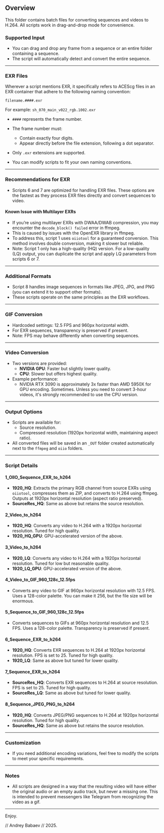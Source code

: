## Overview
This folder contains batch files for converting sequences and videos to H.264. All scripts work in drag-and-drop mode for convenience.

### Supported Input
- You can drag and drop any frame from a sequence or an entire folder containing a sequence.
- The script will automatically detect and convert the entire sequence.

---

### EXR Files
Wherever a script mentions EXR, it specifically refers to ACEScg files in an EXR container that adhere to the following naming convention:

`filename.####.exr`

For example:
`sh_070_main_v022_rgb.1002.exr`

- `####` represents the frame number.
- The frame number must:
  - Contain exactly four digits.
  - Appear directly before the file extension, following a dot separator.
- Only `.exr` extensions are supported.

- You can modify scripts to fit your own naming conventions.

---

### Recommendations for EXR
- Scripts 6 and 7 are optimized for handling EXR files. These options are the fastest as they process EXR files directly and convert sequences to video.

#### Known Issue with Multilayer EXRs
- If you’re using multilayer EXRs with DWAA/DWAB compression, you may encounter the `decode_block() failed` error in ffmpeg.
- This is caused by issues with the OpenEXR library in ffmpeg.
- To address this, script 1 uses `oiiotool` for a guaranteed conversion. This method involves double conversion, making it slower but reliable.
- Note: Script 1 only has a high-quality (HQ) version. For a low-quality (LQ) output, you can duplicate the script and apply LQ parameters from scripts 6 or 7.

---

### Additional Formats
- Script 8 handles image sequences in formats like JPEG, JPG, and PNG (you can extend it to support other formats).
- These scripts operate on the same principles as the EXR workflows.

---

### GIF Conversion
- Hardcoded settings: 12.5 FPS and 960px horizontal width.
- For EXR sequences, transparency is preserved if present.
- Note: FPS may behave differently when converting sequences.

---

### Video Conversion
- Two versions are provided:
  - **NVIDIA GPU**: Faster but slightly lower quality.
  - **CPU**: Slower but offers highest quality.
- Example performance:
  - NVIDIA RTX 3090 is approximately 3x faster than AMD 5950X for GPU encoding. Sometimes. Unless you need to convert 3-hour videos, it's strongly recommended to use the CPU version.

---

### Output Options
- Scripts are available for:
  - Source resolution.
  - Compressed resolution (1920px horizontal width, maintaining aspect ratio).
- All converted files will be saved in an `_OUT` folder created automatically next to the `ffmpeg` and `oiio` folders.

---

### Script Details
#### 1_OIIO_Sequence_EXR_to_h264
- **1920_HQ**: Extracts the primary RGB channel from source EXRs using `oiiotool`, compresses them as ZIP, and converts to H.264 using ffmpeg. Outputs at 1920px horizontal resolution (aspect ratio preserved).
- **SourceRes_HQ**: Same as above but retains the source resolution.

#### 2_Video_to_h264
- **1920_HQ**: Converts any video to H.264 with a 1920px horizontal resolution. Tuned for high quality.
- **1920_HQ_GPU**: GPU-accelerated version of the above.

#### 3_Video_to_h264
- **1920_LQ**: Converts any video to H.264 with a 1920px horizontal resolution. Tuned for low but reasonable quality.
- **1920_LQ_GPU**: GPU-accelerated version of the above.

#### 4_Video_to_GIF_960_128c_12.5fps
- Converts any video to GIF at 960px horizontal resolution with 12.5 FPS. Uses a 128-color palette. You can make it 256, but the file size will be enormous.

#### 5_Sequence_to_GIF_960_128c_12.5fps
- Converts sequences to GIFs at 960px horizontal resolution and 12.5 FPS. Uses a 128-color palette. Transparency is preserved if present.

#### 6_Sequence_EXR_to_h264
- **1920_HQ**: Converts EXR sequences to H.264 at 1920px horizontal resolution. FPS is set to 25. Tuned for high quality.
- **1920_LQ**: Same as above but tuned for lower quality.

#### 7_Sequence_EXR_to_h264
- **SourceRes_HQ**: Converts EXR sequences to H.264 at source resolution. FPS is set to 25. Tuned for high quality.
- **SourceRes_LQ**: Same as above but tuned for lower quality.

#### 8_Sequence_JPEG_PNG_to_h264
- **1920_HQ**: Converts JPEG/PNG sequences to H.264 at 1920px horizontal resolution. Tuned for high quality.
- **SourceRes_HQ**: Same as above but retains the source resolution.

---

### Customization
- If you need additional encoding variations, feel free to modify the scripts to meet your specific requirements.

---

### Notes
- All scripts are designed in a way that the resulting video will have either the original audio or an empty audio track, but never a missing one. This is intended to prevent messengers like Telegram from recognizing the video as a gif.

---

Enjoy.

// Andrey Babaev // 2025.
